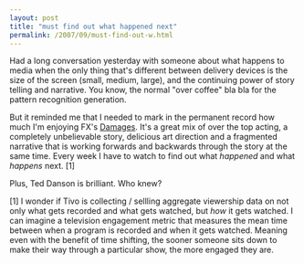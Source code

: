 ```yaml
---
layout: post
title: "must find out what happened next"
permalink: /2007/09/must-find-out-w.html
---
```


<p>Had a long conversation yesterday with someone about what happens to media when the only thing that's different between delivery devices is the size of the screen (small, medium, large), and the continuing power of story telling and narrative.  You know, the normal "over coffee" bla bla for the pattern recognition generation.  </p>

<p>But it reminded me that I needed to mark in the permanent record how much I'm enjoying FX's <a href="http://www.fxnetworks.com/damages/">Damages</a>.  It's a great mix of over the top acting, a completely unbelievable story, delicious art direction and a fragmented narrative that is working forwards and backwards through the story at the same time.  Every week I have to watch to find out what <em>happened</em> and what <em>happens</em> next. [1]</p>

<p>Plus, Ted Danson is brilliant.  Who knew?</p>

<p>[1] I wonder if Tivo is collecting / sellling aggregate viewership data on not only what gets recorded and what gets watched, but <em>how</em> it gets watched.  I can imagine a television engagement metric that measures the mean time between when a program is recorded and when it gets watched.  Meaning even with the benefit of time shifting, the sooner someone sits down to make their way through a particular show, the more engaged they are.</p>



